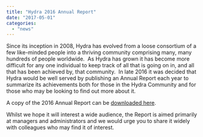 ```yaml
---
title: "Hydra 2016 Annual Report"
date: "2017-05-01"
categories: 
  - "news"
---
```


Since its inception in 2008, Hydra has evolved from a loose consortium of a few like-minded people into a thriving community comprising many, many hundreds of people worldwide.  As Hydra has grown it has become more difficult for any one individual to keep track of all that is going on in, and all that has been achieved by, that community.  In late 2016 it was decided that Hydra would be well served by publishing an Annual Report each year to summarize its achievements both for those in the Hydra Community and for those who may be looking to find out more about it.

A copy of the 2016 Annual Report can be [downloaded here](https://wiki.duraspace.org/download/attachments/85524985/hydra_report_2016.pdf?version=1&modificationDate=1493626022605&api=v2).

Whilst we hope it will interest a wide audience, the Report is aimed primarily at managers and administrators and we would urge you to share it widely with colleagues who may find it of interest.
